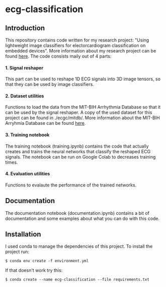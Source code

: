 # ecg-classification 
## Introduction
This repository contains code written for my research project: "Using lightweight image classifiers for electorcardiogram classification on embedded devices".
More information about my research project can be found [here](http://essay.utwente.nl/82240/).
The code consists maily out of 4 parts:
#### 1. Signal reshaper
This part can be used to reshape 1D ECG signals into 3D image tensors, so that they can be used by image classifiers.

#### 2. Dataset utilities 
Functions to load the data from the MIT-BIH Arrhythmia Database so that it can be used by the signal reshaper. 
A copy of the used dataset for this project can be found in ./ecgc/mitdb/.
More information about the MIT-BIH Arryhmia Database can be found [here](https://www.physionet.org/content/mitdb/1.0.0/).

#### 3. Training notebook
The training  notebook (training.ipynb) contains the code that actually creates and trains the neural networks that classify the reshaped ECG signals.
The notebook can be run on Google Colab to decreases training times.

#### 4. Evaluation utilities
Functions to evalaute the performance of the trained networks.

## Documentation
The documentation notebook (documentation.ipynb) contains a bit of documentation and some examples about what you can do with this code.

## Installation
I used conda to manage the dependencies of this project. To install the project run:

    $ conda env create -f environment.yml

If that doesn't work try this:

    $ conda create --name ecg-classification --file requirements.txt
